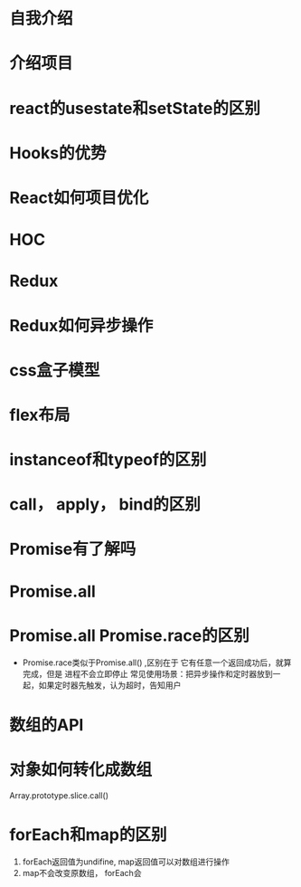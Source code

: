 # 自我介绍
# 介绍项目
# react的usestate和setState的区别
# Hooks的优势
# React如何项目优化
# HOC
# Redux
# Redux如何异步操作
# css盒子模型
# flex布局
# instanceof和typeof的区别
# call， apply， bind的区别
# Promise有了解吗
# Promise.all
# Promise.all Promise.race的区别
- Promise.race类似于Promise.all() ,区别在于 它有任意一个返回成功后，就算完成，但是 进程不会立即停止
常见使用场景：把异步操作和定时器放到一起，如果定时器先触发，认为超时，告知用户
# 数组的API
# 对象如何转化成数组 
Array.prototype.slice.call()
# forEach和map的区别
1. forEach返回值为undifine, map返回值可以对数组进行操作
2. map不会改变原数组， forEach会
